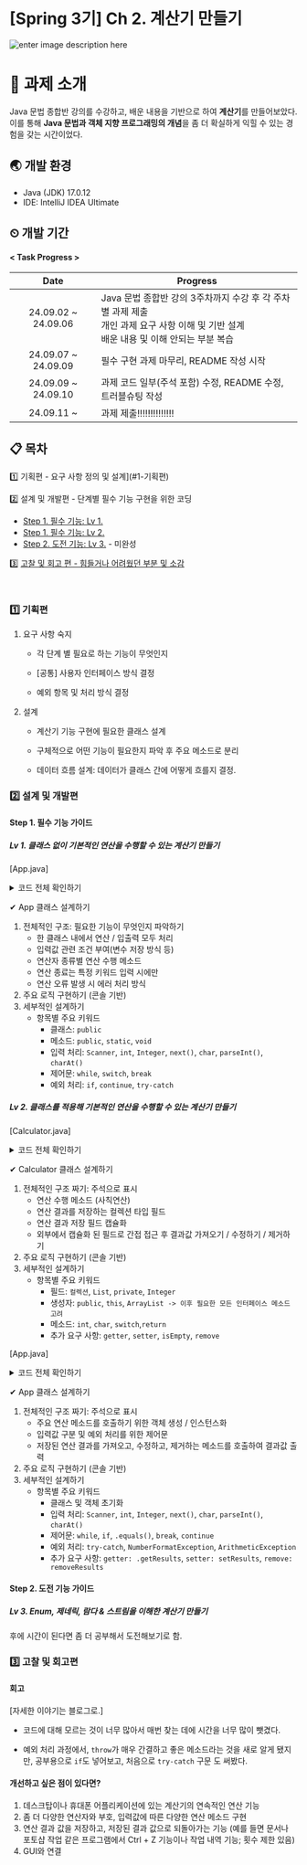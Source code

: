 # [Spring 3기] Ch 2. 계산기 만들기

![enter image description here](https://cdn.pixabay.com/photo/2018/06/05/23/44/pay-3456736_1280.jpg)

# 📁 과제 소개

Java 문법 종합반 강의를 수강하고, 배운 내용을 기반으로 하여 **계산기**를 만들어보았다. 이를 통해 **Java 문법과 객체 지향 프로그래밍의 개념**을 좀 더 확실하게 익힐 수 있는 경험을 갖는 시간이었다.

## 🌏 개발 환경

- Java (JDK) 17.0.12
- IDE: IntelliJ IDEA Ultimate


## ⏲ 개발 기간
#### < Task Progress >

|        Date         | Progress                                                                                |
|:-------------------:|-----------------------------------------------------------------------------------------|
| 24.09.02 ~ 24.09.06 | Java 문법 종합반 강의 3주차까지 수강 후 각 주차별 과제 제출<br>개인 과제 요구 사항 이해 및 기반 설계<br>배운 내용 및 이해 안되는 부분 복습 |
| 24.09.07 ~ 24.09.09 | 필수 구현 과제 마무리, README 작성 시작                                                      |
| 24.09.09 ~ 24.09.10 | 과제 코드 일부(주석 포함) 수정, README 수정, 트러블슈팅 작성                                    |
| 24.09.11 ~ | 과제 제출!!!!!!!!!!!!!! |

## 📋 목차

1️⃣ 기획편 - 요구 사항 정의 및 설계](#1-기획편)

2️⃣ 설계 및 개발편 - 단계별 필수 기능 구현을 위한 코딩
- [Step 1. 필수 기능: Lv 1.](#lv-1-클래스-없이-기본적인-연산을-수행할-수-있는-계산기-만들기)
- [Step 1. 필수 기능: Lv 2.](#lv-2-클래스를-적용해-기본적인-연산을-수행할-수-있는-계산기-만들기)
- [Step 2. 도전 기능: Lv 3.](#lv-3-enum-제네릭-람다--스트림을-이해한-계산기-만들기) - 미완성

3️⃣ [고찰 및 회고 편 - 힘들거나 어려웠던 부분 및 소감](#3-고찰-및-회고-편)

<br>

### 1️⃣ 기획편

1. 요구 사항 숙지
    - 각 단계 별 필요로 하는 기능이 무엇인지

    - [공통] 사용자 인터페이스 방식 결정

    - 예외 항목 및 처리 방식 결정
2. 설계
    -  계산기 기능 구현에 필요한 클래스 설계

    -  구체적으로 어떤 기능이 필요한지 파악 후 주요 메소드로 분리

    -  데이터 흐름 설계: 데이터가 클래스 간에 어떻게 흐를지 결정.

###  2️⃣ 설계 및 개발편

#### Step 1. 필수 기능 가이드
##### **Lv 1. 클래스 없이 기본적인 연산을 수행할 수 있는 계산기 만들기**

[App.java]
<details>
<summary> 코드 전체 확인하기 </summary>

```java
import java.util.Scanner;

public class App {
    public static void main(String[] args) {
        // 1) 양의 정수(0 포함) 입력받기
        Scanner sc = new Scanner(System.in);

        while (true) {
            try {
                // 첫 번째 숫자 입력
                System.out.println("첫 번째 숫자를 입력하세요: ");
                int num1 = Integer.parseInt(sc.next());
                // 0을 포함한 양의 정수인지 확인
                if (num1 < 0) {
                    System.out.println("0 이상의 정수를 입력해주세요.");
                    continue;
                }
                // 연산 기호 입력
                System.out.println("사칙연산 기호를 입력하세요: ");
                char operator = sc.next().charAt(0);
                // 두 번째 숫자 입력
                System.out.println("두 번째 숫자를 입력하세요: ");
                int num2 = Integer.parseInt(sc.next());
                // 0을 포함한 양의 정수인지 확인
                if (num2 < 0) {
                    System.out.println("0 이상의 정수를 입력해주세요.");
                    continue;
                }
                // 연산 수행 및 결과 출력
                int result = 0;
                switch (operator) {
                    case '+':
                        result = num1 + num2;
                        break;
                    case '-':
                        result = num1 - num2;
                        break;
                    case '*':
                        result = num1 * num2;
                        break;
                    case '/':
                        // 예외 처리
                        if (num2 == 0) {
                            System.out.println("0으로 나눌 수 없습니다.");
                            continue;
                        }
                        result = num1 / num2;
                        break;
                }
                // 결과 출력
                System.out.println("결과: " + result);

                // 종료 여부 확인
                System.out.println("더 계산하시겠습니까? (Yes / Exit):");
                String answer = sc.next();
                if (answer.equals("Exit")) {
                    break;
                }
            }
            // 또 다른 예외 처리 방법: Try-Catch
            catch (NumberFormatException e) {
                System.out.println("유효한 값을 입력해주세요.");
            }
        }
        sc.close();
    }
}
```

</details>

✔ App 클래스 설계하기

1. 전체적인 구조: 필요한 기능이 무엇인지 파악하기
   - 한 클래스 내에서 연산 / 입출력 모두 처리 
   - 입력값 관련 조건 부여(변수 저장 방식 등)
   - 연산자 종류별 연산 수행 메소드 
   - 연산 종료는 특정 키워드 입력 시에만 
   - 연산 오류 발생 시 에러 처리 방식
2. 주요 로직 구현하기 (콘솔 기반)
3. 세부적인 설계하기
   - 항목별 주요 키워드
       - 클래스: `public`
       - 메소드: `public`, `static`, `void`
       - 입력 처리: `Scanner`, `int`, `Integer`, `next()`, `char`, `parseInt()`, `charAt()` 
       - 제어문: `while`, `switch`, `break`
       - 예외 처리: `if`, `continue`, `try-catch`


##### **Lv 2. 클래스를 적용해 기본적인 연산을 수행할 수 있는 계산기 만들기**

[Calculator.java]
<details>
<summary> 코드 전체 확인하기 </summary>

```java
import java.util.*;
// [전체적인 구조 명시]
public class Calculator {
    // [1. 필드]
    // 연산 결과를 저장하는 컬렉션 타입 필드 ->
    // results 변수 -> List<Integer> 타입으로 선언
    private List<Integer> results;

    // [2. 객체 데이터: 생성자]
    public Calculator() {
        this.results = new ArrayList<>(); // 결과를 저장할 ArrayList 생성
    }
    // [3. 연산 수행 담당 메소드]
    public int calculate(int num1, int num2, char operator) {
        int result = 0;

        // 연산자에 따른 사칙연산 수행
        switch (operator) {
            case '+':
                result = num1 + num2;
                break;
            case '-':
                result = num1 - num2;
                break;
            case '*':
                result = num1 * num2;
                break;
            case '/':
                result = num1 / num2;
                break;
            }

        // 결과를 리스트에 저장
        results.add(result);

        // 결과 반환
        return result;
    }
    
    // 추가 요구 사항

    // Getter 메소드: 저장된 연산 결과를 반환
    public List<Integer> getResults() {
        return new ArrayList<>(results); // 결과 리스트를 복사해서 반환
    }

    // Setter 메소드: 외부에서 연산 결과 리스트를 수정
    public void setResults(List<Integer> results) {
        this.results = new ArrayList<>(results);
        // 리스트를 복사하는 이유:
        // 외부에서 리스트를 변경할 때 Calculator 내부에서도 리스트가 변경될 수 있기 때문에
        // 이를 방지하기 위함
    }

    public void removeResults() {
        if (!results.isEmpty()) {
            results.remove(0); // 리스트의 첫 번째 데이터 삭제
        } else {
            System.out.println("삭제할 데이터가 없습니다.");
        }
    }
}

```


</details>

✔ Calculator 클래스 설계하기

1. 전체적인 구조 짜기: 주석으로 표시
   - 연산 수행 메소드 (사칙연산)
   - 연산 결과를 저장하는 컬렉션 타입 필드
   - 연산 결과 저장 필드 캡슐화
   - 외부에서 캡슐화 된 필드로 간접 접근 후 결과값 가져오기 / 수정하기 / 제거하기
2. 주요 로직 구현하기 (콘솔 기반)
3. 세부적인 설계하기
    - 항목별 주요 키워드
        - 필드: `컬렉션`, `List`, `private`, `Integer`
        - 생성자: `public`, `this`, `ArrayList -> 이후 필요한 모든 인터페이스 메소드 고려`
        - 메소드: `int`, `char`, `switch`,`return`
        - 추가 요구 사항: `getter`, `setter`, `isEmpty`, `remove`


[App.java]
<details>
<summary> 코드 전체 확인하기 </summary>

```java
import java.util.*;

public class App {
    public static void main(String[] args) {
        // Calculator class에서 객체 호출 > 객체 초기화
        // 인스턴스화
        Calculator calc = new Calculator();
        // sc 변수 선언 + Scanner 객체 생성 
        Scanner sc = new Scanner(System.in);
        
        // 반복문 시작
        while (true) {
            // 예외 처리의 `try-catch`
            try { 
                // 첫 번째 숫자 입력
                System.out.println("첫 번째 숫자를 입력하세요: ");
                // sc.next()로 입력된 값: 문자열 > .parseInt()를 통해 int로 변환
                int num1 = Integer.parseInt(sc.next());
                // 0을 포함한 양의 정수인지 확인
                if (num1 < 0) {
                    System.out.println("0 이상의 정수를 입력해주세요.");
                    continue;
                }

                // 연산 기호 입력
                System.out.println("사칙연산 기호를 입력하세요: ");
                // 입력한 문자열 호출
                char operator = sc.next().charAt(0);

                // 입력값이 사칙 연산 기호가 아닌 경우 예외 처리
                if (operator != '+' && operator != '-' && operator != '*' && operator != '/') {
                    System.out.println("잘못된 연산자입니다. +, -, *, / 중 하나를 입력해주세요.");
                    continue;
                }

                // 두 번째 숫자 입력
                System.out.println("두 번째 숫자를 입력하세요: ");
                // sc.next()로 입력된 값: 문자열 > .parseInt()를 통해 int로 변환
                int num2 = Integer.parseInt(sc.next());

                // 0을 포함한 양의 정수인지 확인
                if (num2 < 0) {
                    System.out.println("0 이상의 정수를 입력해주세요.");
                    continue;
                }

                // 참조변수 calc + 도트 연산자 > Calculator 클래스의 calculate 메소드 호출
                int result = calc.calculate(num1,num2,operator);

                // 결과 출력
                System.out.println("결과: " + result);

                // 종료 여부 확인
                System.out.println("더 계산하시겠습니까? (Yes / Exit) ");
                String answer = sc.next();
                // 저장된 값이 'Exit'과 동일한 경우 종료
                if (answer.equals("Exit")) {
                    break;
                }
            } catch (NumberFormatException e) { // 예외처리 1: 입력 값이 숫자가 아닐 때
                System.out.println("유효한 값이 아닙니다.");
            } catch (ArithmeticException e) { // 예외처리 2: 나눗셈 과정에서 분모값에 0을 입력했을 때
                System.out.println("0으로 나눌 수 없습니다.");
            }
        }
        
        // 추가 요구 사항
        // calc 참조변수를 통해 Calculator 클래스에서 정의한 .getResults() 메소드 호출 (getter)
        System.out.println("모든 연산 결과: " + calc.getResults());
        System.out.println("----------------");

        
        // 새로운 리스트 생성 > 추가된 값이 내부(results)에 영향 주지 않기 위해
        List<Integer> newResults = new ArrayList<>();
        // 새로운 값 추가
        newResults.add(10);
        // calc 객체의 setResults 호출 > newResults 저장(results 수정)
        calc.setResults(newResults);
        // 새로 수정된 newResults를 getResults 메소드로 호출
        System.out.println("수정된 연산 결과: " + calc.getResults());
        
        
        System.out.println("가장 먼저 저장된 데이터를 삭제합니다.");
        // Calculator 클래스에서 구현한 메소드 호출
        calc.removeResults();
        System.out.println("삭제 후 저장된 결과: " + calc.getResults());

        // 스캐너 종료
        sc.close();
    }
}

```

</details>

✔ App 클래스 설계하기

1. 전체적인 구조 짜기: 주석으로 표시
    - 주요 연산 메소드를 호출하기 위한 객체 생성 / 인스턴스화
    - 입력값 구분 및 예외 처리를 위한 제어문
    - 저장된 연산 결과를 가져오고, 수정하고, 제거하는 메소드를 호출하여 결과값 출력
2. 주요 로직 구현하기 (콘솔 기반)
3. 세부적인 설계하기
   - 항목별 주요 키워드
        - 클래스 및 객체 초기화
        - 입력 처리: `Scanner`, `int`, `Integer`, `next()`, `char`, `parseInt()`, `charAt()`
        - 제어문: `while`, `if`, `.equals()`, `break`, `continue`
        - 예외 처리: `try-catch`, `NumberFormatException`, `ArithmeticException`
        - 추가 요구 사항: `getter: .getResults`, `setter: setResults`, `remove: removeResults`
   

#### Step 2. 도전 기능 가이드
##### **Lv 3. Enum, 제네릭, 람다 & 스트림을 이해한 계산기 만들기**

후에 시간이 된다면 좀 더 공부해서 도전해보기로 함.

###  3️⃣ 고찰 및 회고편
#### 회고

[자세한 이야기는 블로그로.]

- 코드에 대해 모르는 것이 너무 많아서 매번 찾는 데에 시간을 너무 많이 뺏겼다.


- 예외 처리 과정에서, `throw`가 매우 간결하고 좋은 메소드라는 것을 새로 알게 됐지만, 공부용으로 `if`도 넣어보고, 처음으로 `try-catch` 구문
도 써봤다. 



#### 개선하고 싶은 점이 있다면?

1. 데스크탑이나 휴대폰 어플리케이션에 있는 계산기의 연속적인 연산 기능
2. 좀 더 다양한 연산자와 부호, 입력값에 따른 다양한 연산 메소드 구현
2. 연산 결과 값을 저장하고, 저장된 결과 값으로 되돌아가는 기능 (예를 들면 문서나 포토샵 작업 같은 프로그램에서 Ctrl + Z 기능이나 작업 내역 기능; 횟수 제한 있음)
3. GUI와 연결
